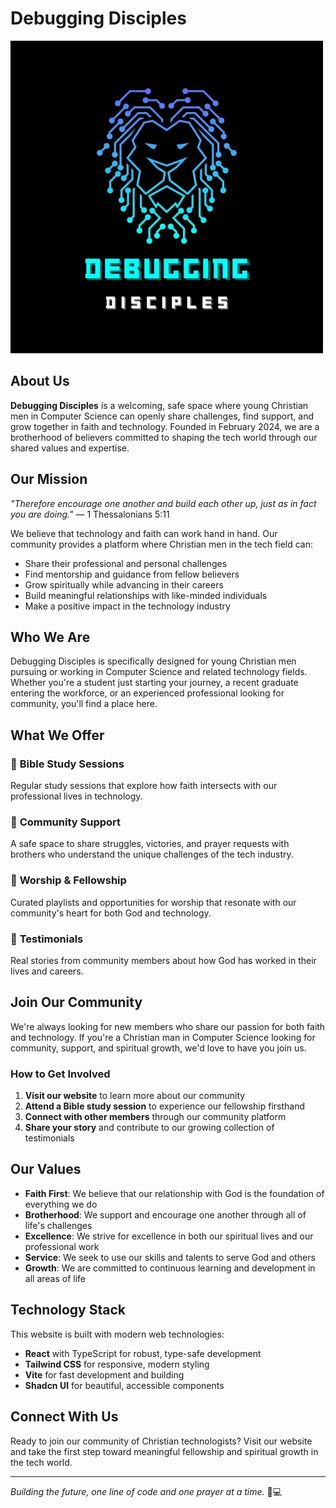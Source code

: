 
# Debugging Disciples

![Debugging Disciples Logo](public/lovable-uploads/1fcf16d5-8905-450b-831c-aa468ed64619.png)

## About Us

**Debugging Disciples** is a welcoming, safe space where young Christian men in Computer Science can openly share challenges, find support, and grow together in faith and technology. Founded in February 2024, we are a brotherhood of believers committed to shaping the tech world through our shared values and expertise.

## Our Mission

*"Therefore encourage one another and build each other up, just as in fact you are doing."* — 1 Thessalonians 5:11

We believe that technology and faith can work hand in hand. Our community provides a platform where Christian men in the tech field can:

- Share their professional and personal challenges
- Find mentorship and guidance from fellow believers
- Grow spiritually while advancing in their careers
- Build meaningful relationships with like-minded individuals
- Make a positive impact in the technology industry

## Who We Are

Debugging Disciples is specifically designed for young Christian men pursuing or working in Computer Science and related technology fields. Whether you're a student just starting your journey, a recent graduate entering the workforce, or an experienced professional looking for community, you'll find a place here.

## What We Offer

### 🙏 **Bible Study Sessions**
Regular study sessions that explore how faith intersects with our professional lives in technology.

### 💬 **Community Support**
A safe space to share struggles, victories, and prayer requests with brothers who understand the unique challenges of the tech industry.

### 🎵 **Worship & Fellowship**
Curated playlists and opportunities for worship that resonate with our community's heart for both God and technology.

### 📖 **Testimonials**
Real stories from community members about how God has worked in their lives and careers.

## Join Our Community

We're always looking for new members who share our passion for both faith and technology. If you're a Christian man in Computer Science looking for community, support, and spiritual growth, we'd love to have you join us.

### How to Get Involved

1. **Visit our website** to learn more about our community
2. **Attend a Bible study session** to experience our fellowship firsthand
3. **Connect with other members** through our community platform
4. **Share your story** and contribute to our growing collection of testimonials

## Our Values

- **Faith First**: We believe that our relationship with God is the foundation of everything we do
- **Brotherhood**: We support and encourage one another through all of life's challenges
- **Excellence**: We strive for excellence in both our spiritual lives and our professional work
- **Service**: We seek to use our skills and talents to serve God and others
- **Growth**: We are committed to continuous learning and development in all areas of life

## Technology Stack

This website is built with modern web technologies:
- **React** with TypeScript for robust, type-safe development
- **Tailwind CSS** for responsive, modern styling
- **Vite** for fast development and building
- **Shadcn UI** for beautiful, accessible components

## Connect With Us

Ready to join our community of Christian technologists? Visit our website and take the first step toward meaningful fellowship and spiritual growth in the tech world.

---

*Building the future, one line of code and one prayer at a time.* 🙏💻
